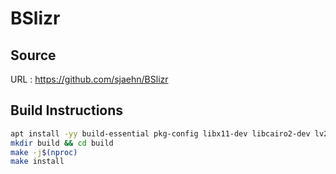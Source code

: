 # BSlizr

## Source
URL : https://github.com/sjaehn/BSlizr

## Build Instructions
```sh
apt install -yy build-essential pkg-config libx11-dev libcairo2-dev lv2-dev
mkdir build && cd build
make -j$(nproc)
make install
```

